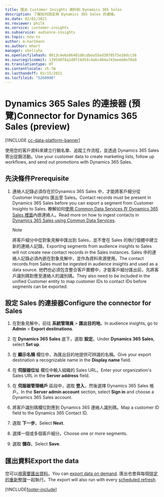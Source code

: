 ```yaml
---
title: 匯出 Customer Insights 資料到 Dynamics 365 Sales
description: 了解如何設定與 Dynamics 365 Sales 的連接。
ms.date: 02/01/2021
ms.reviewer: philk
ms.service: customer-insights
ms.subservice: audience-insights
ms.topic: how-to
author: m-hartmann
ms.author: mhart
manager: shellyha
ms.openlocfilehash: 0013c4e6a96401d6cdbea55ed38f85f5e10dcc56
ms.sourcegitcommit: 139548f8a2d0f24d54c4a6c404a743eeeb8ef8e0
ms.translationtype: HT
ms.contentlocale: zh-TW
ms.lasthandoff: 02/15/2021
ms.locfileid: "5268998"
---
```

# <a name="connector-for-dynamics-365-sales-preview"></a><span data-ttu-id="de759-103">Dynamics 365 Sales 的連接器 (預覽)</span><span class="sxs-lookup"><span data-stu-id="de759-103">Connector for Dynamics 365 Sales (preview)</span></span>

[!INCLUDE [cc-data-platform-banner](../includes/cc-data-platform-banner.md)]

<span data-ttu-id="de759-104">使用您的客戶資料來建立行銷名單、追蹤工作流程，並透過 Dynamics 365 Sales 寄出促銷活動。</span><span class="sxs-lookup"><span data-stu-id="de759-104">Use your customer data to create marketing lists, follow up workflows, and send out promotions with Dynamics 365 Sales.</span></span>

## <a name="prerequisite"></a><span data-ttu-id="de759-105">先決條件</span><span class="sxs-lookup"><span data-stu-id="de759-105">Prerequisite</span></span>

1. <span data-ttu-id="de759-106">連絡人記錄必須存在於Dynamics 365 Sales 中，才能將客戶細分從 Customer Insights 匯出至 Sales。</span><span class="sxs-lookup"><span data-stu-id="de759-106">Contact records must be present in Dynamics 365 Sales before you can export a segment from Customer Insights to Sales.</span></span> <span data-ttu-id="de759-107">瞭解如何[使用 Common Data Services 在 Dynamics 365 Sales 裡面](connect-power-query.md)內嵌連絡人。</span><span class="sxs-lookup"><span data-stu-id="de759-107">Read more on how to ingest contacts in [Dynamics 365 Sales using Common Data Services](connect-power-query.md).</span></span>

   > [!NOTE]
   > <span data-ttu-id="de759-108">將客戶細分中從對象見解中匯出到 Sales，並不會在 Sales 的執行個體中建立新的連絡人記錄。</span><span class="sxs-lookup"><span data-stu-id="de759-108">Exporting segments from audience insights to Sales will not create new contact records in the Sales instances.</span></span> <span data-ttu-id="de759-109">Sales 中的連絡人記錄必須內嵌在對象見解中，並作為資料來源使用。</span><span class="sxs-lookup"><span data-stu-id="de759-109">The contact records from Sales must be ingested in audience insights and used as a data source.</span></span> <span data-ttu-id="de759-110">他們也必須包含整合客戶實體中，才能客戶細分匯出前，先將客戶識別碼對應至連絡人的識別碼。</span><span class="sxs-lookup"><span data-stu-id="de759-110">They also need to be included in the unified Customer entity to map customer IDs to contact IDs before segments can be exported.</span></span>

## <a name="configure-the-connector-for-sales"></a><span data-ttu-id="de759-111">設定 Sales 的連接器</span><span class="sxs-lookup"><span data-stu-id="de759-111">Configure the connector for Sales</span></span>

1. <span data-ttu-id="de759-112">在對象見解中，前往 **系統管理員** > **匯出目的地**。</span><span class="sxs-lookup"><span data-stu-id="de759-112">In audience insights, go to **Admin** > **Export destinations**.</span></span>

1. <span data-ttu-id="de759-113">在 **Dynamics 365 Sales** 底下，選取 **設定**。</span><span class="sxs-lookup"><span data-stu-id="de759-113">Under **Dynamics 365 Sales**, select **Set up**.</span></span>

1. <span data-ttu-id="de759-114">在 **顯示名稱** 欄位中，為匯出目的地提供可辨識的名稱。</span><span class="sxs-lookup"><span data-stu-id="de759-114">Give your export destination a recognizable name in the **Display name** field.</span></span>

1. <span data-ttu-id="de759-115">在 **伺服器位址** 欄位中輸入組織的 Sales URL。</span><span class="sxs-lookup"><span data-stu-id="de759-115">Enter your organization's Sales URL in the **Server address** field.</span></span>

1. <span data-ttu-id="de759-116">在 **伺服器管理帳戶** 區段中，選取 **登入**，然後選擇 Dynamics 365 Sales 帳戶。</span><span class="sxs-lookup"><span data-stu-id="de759-116">In the **Server admin account** section, select **Sign in** and choose a Dynamics 365 Sales account.</span></span>

1. <span data-ttu-id="de759-117">將客戶識別碼欄位對應到 Dynamics 365 連絡人識別碼。</span><span class="sxs-lookup"><span data-stu-id="de759-117">Map a customer ID field to the Dynamics 365 Contact ID.</span></span>

1. <span data-ttu-id="de759-118">選取 **下一步**。</span><span class="sxs-lookup"><span data-stu-id="de759-118">Select **Next**.</span></span>

1. <span data-ttu-id="de759-119">選擇一個或多個客戶細分。</span><span class="sxs-lookup"><span data-stu-id="de759-119">Choose one or more segments.</span></span>

1. <span data-ttu-id="de759-120">選取 **儲存**。</span><span class="sxs-lookup"><span data-stu-id="de759-120">Select **Save**.</span></span>

## <a name="export-the-data"></a><span data-ttu-id="de759-121">匯出資料</span><span class="sxs-lookup"><span data-stu-id="de759-121">Export the data</span></span>

<span data-ttu-id="de759-122">您可以[視需要匯出資料](export-destinations.md)。</span><span class="sxs-lookup"><span data-stu-id="de759-122">You can [export data on demand](export-destinations.md).</span></span> <span data-ttu-id="de759-123">匯出也會與每個[排定的重新整理](system.md#schedule-tab)一起執行。</span><span class="sxs-lookup"><span data-stu-id="de759-123">The export will also run with every [scheduled refresh](system.md#schedule-tab).</span></span>


[!INCLUDE[footer-include](../includes/footer-banner.md)]